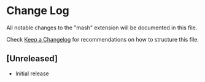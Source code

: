 # Change Log

All notable changes to the "mash" extension will be documented in this file.

Check [Keep a Changelog](http://keepachangelog.com/) for recommendations on how to structure this file.

## [Unreleased]

- Initial release